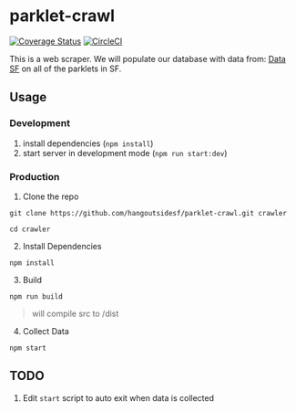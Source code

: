 # parklet-crawl
[![Coverage Status](https://coveralls.io/repos/github/hangoutsidesf/parklet-crawl/badge.svg?branch=master)](https://coveralls.io/github/hangoutsidesf/parklet-crawl?branch=master) [![CircleCI](https://circleci.com/gh/hangoutsidesf/parklet-crawl/tree/development.svg?style=shield)](https://circleci.com/gh/hangoutsidesf/parklet-crawl/tree/development)

 This is a web scraper. We will populate our database with data from: [Data SF](https://data.sfgov.org/Culture-and-Recreation/Parklet-Permits/jczu-j2ku) on all of the parklets in SF.

## Usage

### Development
1. install dependencies (`npm install`)
2. start server in development mode (`npm run start:dev`)

### Production
1. Clone the repo
```
git clone https://github.com/hangoutsidesf/parklet-crawl.git crawler

cd crawler
```

2. Install Dependencies
```
npm install
```

3. Build
```
npm run build
```
> will compile src to /dist

4. Collect Data
```
npm start
```

## TODO
1. Edit `start` script to auto exit when data is collected

